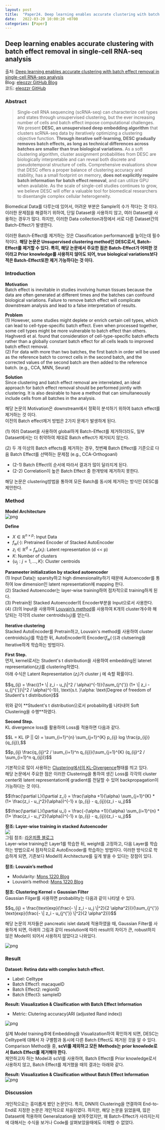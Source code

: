 ```yaml
---
layout: post
title:  "Paper24. Deep learning enables accurate clustering with batch effect removal in single-cell RNA-seq analysis"
date:   2022-03-20 10:00:20 +0700
categories: [Paper]
---
```

<script type="text/x-mathjax-config">
MathJax.Hub.Config({tex2jax: {inlineMath: [['$','$'], ['\\(','\\)']]}});
</script>
<script type="text/javascript" src="https://cdn.mathjax.org/mathjax/latest/MathJax.js?config=TeX-MML-AM_CHTML">
</script>

## Deep learning enables accurate clustering with batch effect removal in single-cell RNA-seq analysis
출처: <a href="https://www.nature.com/articles/s41467-020-15851-3.pdf">Deep learning enables accurate clustering with batch effect removal in single-cell RNA-seq analysis</a>  
Blog: <a href="https://eleozzr.github.io/desc/">eleozzr GitHub Blog</a>  
코드: <a href="https://github.com/eleozzr/desc">eleozzr GitHub</a>

### Abstract
>Single-cell RNA sequencing (scRNA-seq) can characterize cell types and states through unsupervised clustering, but the ever increasing number of cells and batch effect impose computational challenges. 
We present **DESC, an unsupervised deep embedding algorithm** that clusters scRNA-seq data by iteratively optimizing a clustering objective function.
**Through iterative self-learning, DESC gradually removes batch effects, as long as technical differences across batches are smaller than true biological variations.** 
As a soft clustering algorithm, cluster assignment probabilities from DESC are biologically interpretable and can reveal both discrete and pseudotemporal structure of cells. 
Comprehensive evaluations show that DESC offers a proper balance of clustering accuracy and stability, has a small footprint on memory, **does not explicitly require batch information for batch effect removal**, and can utilize GPU when available. 
As the scale of single-cell studies continues to grow, we believe DESC will offer a valuable tool for biomedical researchers to disentangle complex cellular heterogeneity.

Biomedical Data를 다루는데 있어서, 어려운 부분은 Sample의 수가 적다는 것 이다. 이러한 문제점을 해결하기 위하여, 단일 Dataset을 사용하지 않고, 여러 Dataset을 사용하는 경우가 많다. 하지만, 이러한 Data collection과정에서 서로 다른 Dataset간의 Batch-Effect가 발생한다. 

이러한 Batch-Effect를 제거하는 것은 Classification performance를 높이는데 필수적이다. **해당 논문은 Unsupervised clustering method인 DESC로서, Batch-Effect를 제거할 수 있다. 특히, 해당 논문에서 주요한 점은 Batch-Effect가 어떠한 것이라고 Prior knowledge를 사용하지 않아도 되어, true biological variations보다 적은 Batch-Effect또한 제거 가능하다는 것 이다.**

### Introduction
**Motivation**  
Batch effect is inevitable in studies involving human tissues because the data are often generated at different times and the batches can confound biological variations. Failure to remove batch effect will complicate downstream analysis and lead to a false interpretation of results.

**Problem**  
(1) However, some studies might deplete or enrich certain cell types, which can lead to cell-type-specific batch effect.
Even when processed together, some cell types might be more vulnerable to batch effect than others.
Haghverdi et al. found that consideration of cell-type-specific batch effects rather than a globally constant batch effect for all cells leads to improved batch effect removal.  
(2) For data with more than two batches, the first batch in order will be used as the reference batch to correct cells in the second batch, and the corrected values of the second batch are then added to the reference batch.  (e.g., CCA, MNN, Seurat)

**Solution**  
Since clustering and batch effect removal are interrelated, an ideal approach for batch effect removal should be performed jointly with clustering. It is also desirable to have a method that can simultaneously include cells from all batches in the analysis.

해당 논문의 Motivation은 downstream에서 정확히 분석하기 위하여 batch effect를 제거하는 것 이다.  
이전의 Batch effect제거 방법은 2가지 문제가 발생하게 된다.  

(1) 여러 Dataset을 사용하여 global하게 Batch-Effect를 제거하더라도, 일부 Dataset에서는 더 취약하여 제대로 Batch effect가 제거되지 않는다.  

(2) 두 개 이상의 Batch effects를 제거하는 경우, 첫번째 Batch Effect를 기준으로 다음 Batch Effect를 선택하는 문제점 (e.g., CCA-Orthogoanl)
- (2-1) Batch Effect의 순서에 따라서 결과가 많이 달라지게 된다.
- (2-2) Correlation이 높은 Batch Effect 중 한개밖에 제거하지 못한다.
    
해당 논문은 clustering방법을 통하여 모든 Batch를 동시에 제거하는 방식인 DESC를 제안한다.

### Method

**Model Architecture**  
![png](https://raw.githubusercontent.com/wjddyd66/wjddyd66.github.io/master/static/img/Paper/DESC/3.png)

**Define**
- $X \in \mathbb{R}^{n \times p}$: Input Data
- $f_w(\cdot)$: Pretrained Encoder of Stacked AutoEncoder
- $z_i \in \mathbb{R}^{d} = f_w(x_i)$: Latent representation (d << p)
- $K$: Number of clusters
- $\{u_j: j=1, \ldots, K\}$: Cluster centroids

**Parameeter initialization by stacked autoencoder**  
(1) Input Data는 sparsity하고 high dimensionality하기 때문에 Autoencoder를 통하여 low dimension인 latent representation에 mapping 한다.  
(2) Stacked Autoencoder는 layer-wise training하여 점차적으로 training하게 된다.  
(3) Pretrain된 Stacked Autoencoder의 Encoder부분을 Input으로서 사용한다.  
(4) (3)의 Input을 사용하여 <a href="https://iopscience.iop.org/article/10.1088/1742-5468/2008/10/P10008">Louvain’s method</a>를 사용하여 K개의 cluster개수와 해당되는 각각의 cluster centroids($u_j$)를 얻는다.

**Iterative clustering**  
Stacked AutoEncoder를 Pretrain하고, Louvain's method를 사용하여 cluster centroids($u_j$)를 학습한 뒤, AutoEncoder의 Encoder($f_w(\cdot)$)과 clutsering을 Iterative하게 학습하는 방법이다.  

**First Step.**  
먼저, kernel로서는 Student's t distribution을 사용하여 embedding된 latenet representation($z_i$)를 clustering하였다.  
아래 수식은 Latent Representation ($z_i$)가 cluster j 에 속할 확률이다.  
<p>$$q_{ij} = \frac{(1+ \| z_i - u_j\|^2 / \alpha)^{-1}}{\sum_{j^{'}} (1+ \| z_i - u_{j^{'}}\|^2 / \alpha)^{-1}}, \text{s.t. }\alpha: \text{Degree of freedom of Student's t distribution}$$</p>
위와 같이 **Student's t distribution으로서 probability를 나타내어 Soft Clustering을 수행**하였다.

**Second Step.**  
KL divergence loss를 활용하여 Loss를 적용하면 다음과 같다.  
<p>$$L = KL (P || Q) = \sum_{i=1}^{n} \sum_{j=1}^{K} p_{ij} log \frac{p_{ij}}{q_{ij}},$$</p>
<p>$$p_{ij} \frac{q_{ij}^2 / \sum_{i=1}^n q_{ij}}{\sum_{j=1}^{K} (q_{ij}^2 / \sum_{i=1}^n q_{ij})}$$</p>

기본적으로 많이 사용하는 <a href="https://wjddyd66.github.io/machine%20learning/Theory(8)K-Means-Clustering-and-Gaussian-Mixture-Model(3)/#8-k-means-clustering-and-gaussian-mixture-model3">Clustering에서의 KL-Divergence</a>형태를 띄고 있다.  
해당 논문에서 주요한 점은 이러한 Clustering을 통하여 생긴 Loss를 각각의 cluster center와 latent representation에 gradient를 전달할 수 있어 backpropagation이 가능하다는 것 이다.

<p>$$\frac{\partial L}{\partial z_i} = \frac{\alpha +1}{\alpha} \sum_{j=1}^{K} *(1+ \frac{z_i - u_j^2}{\alpha})^{-1} x (p_{ij} - q_{ij})(z_i - u_j)$$</p>

<p>$$\frac{\partial L}{\partial u_i} = \frac{-(\alpha +1)}{\alpha} \sum_{i=1}^{n} *(1+ \frac{z_i - u_j^2}{\alpha})^{-1} x (p_{ij} - q_{ij})(z_i - u_j)$$</p>

**참조: Layer-wise training in stacked Autoencoder**  
<img src="https://mblogthumb-phinf.pstatic.net/MjAxNjEyMTNfMTc1/MDAxNDgxNTkxNzgwMDkx.DeDloAiLXwYT6WEEQ6UVgKrmiFnmPgw8Np3-iNEsvRMg.mIO5QOb1Pn2M7TRDmbkZq-CBNibwsmIo3Onb9xF_DEwg.PNG.laonple/%EC%9D%B4%EB%AF%B8%EC%A7%80_5.png?type=w2"><br>
그림 참조: <a href="https://m.blog.naver.com/PostView.naver?isHttpsRedirect=true&blogId=laonple&logNo=220884698923">라온피플 블로그</a>  
Layer-wise training은 Layer1를 학습한 뒤, weight를 고정하고, 다음 Layer를 학습하는 방법으로서 점차적으로 AutoEncoder를 학습하는 방법이다. 이러한 방식으로 학습하게 되면, 기존보다 Model의 Architecture를 깊게 쌓을 수 있다는 장점이 있다.

**참조: Louvain’s method**  
- Modularity: <a href="https://mons1220.tistory.com/93">Mons 1220 Blog</a> 
- Louvain’s method: <a href="https://mons1220.tistory.com/129">Mons 1220 Blog</a>

**참조: Clustering Kernel = Gaussian Filter**  
Gaussian Filger를 사용하면 probability는 다음과 같이 나타낼 수 있다.  
<p>$$q_{ij} = \frac{\text{exp}(\frac{- \| z_i - u_j \|^2}{2 \alpha^2})}{\sum_{j^{'}} \text{exp}(\frac{- \| z_i - u_{j^{'}} \|^2}{2 \alpha^2})}$$</p>
해당 논문의 저자들은 pancreatic islet data에 적용하였을 때, Gaussian Filter를 사용하게 되면, 아래의 그림과 같이 resolution에 따라 result의 차이가 큰, robust하지 않은 Model이 되어서 사용하지 않았다고 나와있다.

![png](https://raw.githubusercontent.com/wjddyd66/wjddyd66.github.io/master/static/img/Paper/DESC/4.png)

### Result
**Dataset: Retina data with complex batch effect.**
- Label: Celltype
- Batch Effect1: macaquelD
- Batch Effect2: regionlD
- Batch Effect3: sampleID

**Result: Visualization & Clasification with Batch Effect Information**
- Metric: Clutering accuracy(ARI (adjusted Rand index))

![png](https://raw.githubusercontent.com/wjddyd66/wjddyd66.github.io/master/static/img/Paper/DESC/1.png)

실제 Model training후에 Embedding을 Visualization하여 확인하게 되면, DESC는 Celltype에 대해서 자 구별함과 동시에 다른 Batch Effect도 제거된 것을 알 수 있다.
Comparison Method들 중, **scVI를 제외하고 모든 Methods는 prior knowlede로서 Batch Effect를 제거해야 한다.**  
제안하고자 하는 Model과 scVI를 사용하여, Batch Effect를 Prior knowledge로서 사용하지 않고, Batch Effect를 제거했을 때의 결과는 아래와 같다.


**Result: Visualization & Clasification without Batch Effect Information**
![png](https://raw.githubusercontent.com/wjddyd66/wjddyd66.github.io/master/static/img/Paper/DESC/2.png)


### Discussion
개인적으로는 흥미롭게 봤던 논문인다. 특히, DNN의 Clustering을 연결하여 End-to-End로 지정한 논문은 개인적으로 처음이였다. 하지만, 해당 논문을 읽었을때, 많은 Dataset에 적용하여 Generalization을 보여주었지만, 왜 Batch-Effect가 사라지는지에 대해서는 수식을 보거나 Code를 살펴보았을때에도 이해할 수 없었다.
